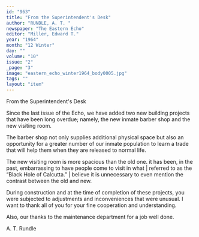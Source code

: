 ```yaml
---
id: "963"
title: "From the Superintendent's Desk"
author: "RUNDLE, A. T. "
newspaper: "The Eastern Echo"
editor: "Miller, Edward T."
year: "1964"
month: "12 Winter"
day: ""
volume: "10"
issue: "2"
_page: "3"
image: "eastern_echo_winter1964_body0005.jpg"
tags: ""
layout: "item"
---
```

From
the
Superintendent's
Desk

Since the last issue of the Echo, we have added two new building projects that have
been long overdue; namely, the new inmate barber shop and the new visiting room.

The barber shop not only supplies additional physical space but also an opportunity
for a greater number of our inmate population to learn a trade that will help them
when they are released to normal life.

The new visiting room is more spacious than the old one. it has been, in the past,
embarrassing to have people come to visit in what | referred to as the “Black Hole of
Calcutta.” | believe it is unnecessary to even mention the contrast between the old
and new.

During construction and at the time of completion of these projects, you were
subjected to adjustments and inconveniences that were unusual. I want to thank all
of you for your fine cooperation and understanding.

Also, our thanks to the maintenance department for a job well done.

A. T. Rundle
